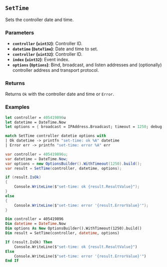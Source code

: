 ## `SetTime`

Sets the controller date and time.

### Parameters
- **`controller` (`uint32`)**: Controller ID.
- **`datetime` (`DateTime`)**: Date and time to set.
- **`controller` (`uint32`)**: Controller ID.
- **`index` (`uint32`)**: Event index.
- **`options` (`Options`)**: Bind, broadcast, and listen addresses and (optionally) controller address and transport protocol.

### Returns
Returns `Ok` with the controller date and time or `Error`. 

### Examples

```fsharp
let controller = 405419896u
let datetime = DateTime.Now
let options = { broadcast = IPAddress.Broadcast; timeout = 1250; debug = true }

match SetTime controller datetie options with
| Ok datetime -> printfn "set-time: ok %A" datetime
| Error err -> printfn "set-time: error %A" err
```

```csharp
var controller = 405419896u;
var datetime = DateTime.Now;
var options = new OptionsBuilder().WithTimeout(1250).build();
var result = SetTime(controller, datetime, options);

if (result.IsOk)
{
    Console.WriteLine($"set-time: ok {result.ResultValue}");
}
else
{
    Console.WriteLine($"set-time: error '{result.ErrorValue}'");
}
```

```vb
Dim controller = 405419896
Dim datetime = DateTime.Now
Dim options As New OptionsBuilder().WithTimeout(1250).build()
Dim result = SetTime(controller, datetime, options)

If (result.IsOk) Then
    Console.WriteLine($"set-time: ok {result.ResultValue}")
Else
    Console.WriteLine($"set-time: error '{result.ErrorValue}'")
End If
```
